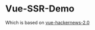 # Vue-SSR-Demo

Which is based on [vue-hackernews-2.0](https://github.com/vuejs/vue-hackernews-2.0/)